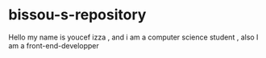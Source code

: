 # bissou-s-repository
Hello my name is youcef izza , and i am a computer science student , also I am a front-end-developper
